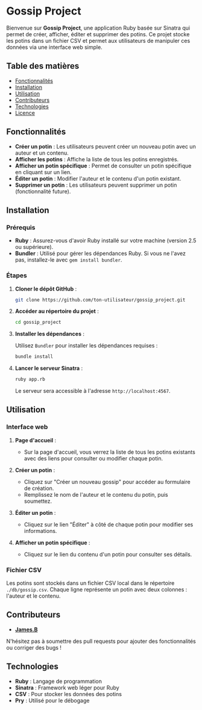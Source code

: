 
# Gossip Project

Bienvenue sur **Gossip Project**, une application Ruby basée sur Sinatra qui permet de créer, afficher, éditer et supprimer des potins. Ce projet stocke les potins dans un fichier CSV et permet aux utilisateurs de manipuler ces données via une interface web simple.

## Table des matières

- [Fonctionnalités](#fonctionnalités)
- [Installation](#installation)
- [Utilisation](#utilisation)
- [Contributeurs](#contributeurs)
- [Technologies](#technologies)
- [Licence](#licence)

## Fonctionnalités

- **Créer un potin** : Les utilisateurs peuvent créer un nouveau potin avec un auteur et un contenu.
- **Afficher les potins** : Affiche la liste de tous les potins enregistrés.
- **Afficher un potin spécifique** : Permet de consulter un potin spécifique en cliquant sur un lien.
- **Éditer un potin** : Modifier l'auteur et le contenu d'un potin existant.
- **Supprimer un potin** : Les utilisateurs peuvent supprimer un potin (fonctionnalité future).

## Installation

### Prérequis

- **Ruby** : Assurez-vous d'avoir Ruby installé sur votre machine (version 2.5 ou supérieure).
- **Bundler** : Utilisé pour gérer les dépendances Ruby. Si vous ne l'avez pas, installez-le avec `gem install bundler`.

### Étapes

1. **Cloner le dépôt GitHub** :

   ```bash
   git clone https://github.com/ton-utilisateur/gossip_project.git
   ```

2. **Accéder au répertoire du projet** :

   ```bash
   cd gossip_project
   ```

3. **Installer les dépendances** :

   Utilisez `Bundler` pour installer les dépendances requises :

   ```bash
   bundle install
   ```

4. **Lancer le serveur Sinatra** :

   ```bash
   ruby app.rb
   ```

   Le serveur sera accessible à l'adresse `http://localhost:4567`.

## Utilisation

### Interface web

1. **Page d'accueil** :
   - Sur la page d'accueil, vous verrez la liste de tous les potins existants avec des liens pour consulter ou modifier chaque potin.

2. **Créer un potin** :
   - Cliquez sur "Créer un nouveau gossip" pour accéder au formulaire de création.
   - Remplissez le nom de l'auteur et le contenu du potin, puis soumettez.

3. **Éditer un potin** :
   - Cliquez sur le lien "Éditer" à côté de chaque potin pour modifier ses informations.

4. **Afficher un potin spécifique** :
   - Cliquez sur le lien du contenu d'un potin pour consulter ses détails.

### Fichier CSV

Les potins sont stockés dans un fichier CSV local dans le répertoire `./db/gossip.csv`. Chaque ligne représente un potin avec deux colonnes : l'auteur et le contenu.

## Contributeurs

- **[James.B](https://github.com/ton-utilisateur)**

N'hésitez pas à soumettre des pull requests pour ajouter des fonctionnalités ou corriger des bugs !

## Technologies

- **Ruby** : Langage de programmation
- **Sinatra** : Framework web léger pour Ruby
- **CSV** : Pour stocker les données des potins
- **Pry** : Utilisé pour le débogage



